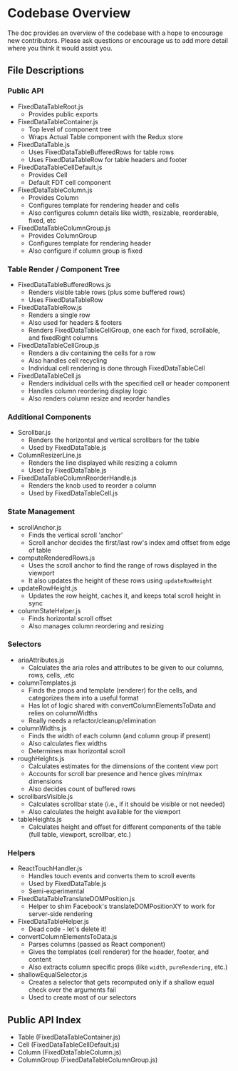 Codebase Overview
==========================
The doc provides an overview of the codebase with a hope to encourage new contributors.
Please ask questions or encourage us to add more detail where you think it would assist you.

File Descriptions
---------------
### Public API
* FixedDataTableRoot.js
  * Provides public exports
* FixedDataTableContainer.js
  * Top level of component tree
  * Wraps Actual Table component with the Redux store
* FixedDataTable.js
  * Uses FixedDataTableBufferedRows for table rows
  * Uses FixedDataTableRow for table headers and footer
* FixedDataTableCellDefault.js
  * Provides Cell
  * Default FDT cell component
* FixedDataTableColumn.js
  * Provides Column
  * Configures template for rendering header and cells
  * Also configures column details like width, resizable, reorderable, fixed, etc
* FixedDataTableColumnGroup.js
  * Provides ColumnGroup
  * Configures template for rendering header
  * Also configure if column group is fixed


### Table Render / Component Tree
* FixedDataTableBufferedRows.js
  * Renders visible table rows (plus some buffered rows)
  * Uses FixedDataTableRow
* FixedDataTableRow.js
  * Renders a single row
  * Also used for headers & footers
  * Renders FixedDataTableCellGroup, one each for fixed, scrollable, and fixedRight columns
* FixedDataTableCellGroup.js
  * Renders a div containing the cells for a row
  * Also handles cell recycling
  * Individual cell rendering is done through FixedDataTableCell
* FixedDataTableCell.js
  * Renders individual cells with the specified cell or header component
  * Handles column reordering display logic
  * Also renders column resize and reorder handles

### Additional Components
* Scrollbar.js
  * Renders the horizontal and vertical scrollbars for the table
  * Used by FixedDataTable.js
* ColumnResizerLine.js
  * Renders the line displayed while resizing a column
  * Used by FixedDataTable.js
* FixedDataTableColumnReorderHandle.js
  * Renders the knob used to reorder a column
  * Used by FixedDataTableCell.js

### State Management  
* scrollAnchor.js
  * Finds the vertical scroll 'anchor'
  * Scroll anchor decides the first/last row's index amd offset from edge of table
* computeRenderedRows.js
  * Uses the scroll anchor to find the range of rows displayed in the viewport
  * It also updates the height of these rows using `updateRowHeight`
* updateRowHeight.js
  * Updates the row height, caches it, and keeps total scroll height in sync
* columnStateHelper.js
  * Finds horizontal scroll offset
  * Also manages column reordering and resizing
 
### Selectors
* ariaAttributes.js
  * Calculates the aria roles and attributes to be given to our columns, rows, cells, .etc
* columnTemplates.js
  * Finds the props and template (renderer) for the cells, and categorizes them into a useful format
  * Has lot of logic shared with convertColumnElementsToData and relies on columnWidths
  * Really needs a refactor/cleanup/elimination
* columnWidths.js
  * Finds the width of each column (and column group if present)
  * Also calculates flex widths
  * Determines max horizontal scroll
* roughHeights.js
  * Calculates estimates for the dimensions of the content view port
  * Accounts for scroll bar presence and hence gives min/max dimensions
  * Also decides count of buffered rows
* scrollbarsVisible.js
  * Calculates scrollbar state (i.e., if it should be visible or not needed)
  * Also calculates the height available for the viewport
* tableHeights.js
  * Calculates height and offset for different components of the table (full table, viewport, scrollbar, etc.)  

### Helpers
* ReactTouchHandler.js
  * Handles touch events and converts them to scroll events
  * Used by FixedDataTable.js
  * Semi-experimental
* FixedDataTableTranslateDOMPosition.js
  * Helper to shim Facebook's translateDOMPositionXY to work for server-side rendering
* FixedDataTableHelper.js
  * Dead code - let's delete it!
* convertColumnElementsToData.js
  * Parses columns (passed as React component)
  * Gives the templates (cell renderer) for the header, footer, and content
  * Also extracts column specific props (like `width`, `pureRendering`, etc.)
* shallowEqualSelector.js
  * Creates a selector that gets recomputed only if a shallow equal check over the arguments fail
  * Used to create most of our selectors

Public API Index
---------------
  * Table (FixedDataTableContainer.js)
  * Cell (FixedDataTableCellDefault.js)
  * Column (FixedDataTableColumn.js)
  * ColumnGroup (FixedDataTableColumnGroup.js)

